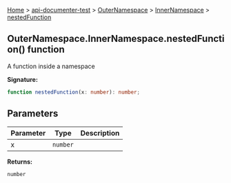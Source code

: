 [Home](./index) &gt; [api-documenter-test](./api-documenter-test.md) &gt; [OuterNamespace](./api-documenter-test.outernamespace.md) &gt; [InnerNamespace](./api-documenter-test.outernamespace.innernamespace.md) &gt; [nestedFunction](./api-documenter-test.outernamespace.innernamespace.nestedfunction.md)

## OuterNamespace.InnerNamespace.nestedFunction() function

A function inside a namespace

<b>Signature:</b>

```typescript
function nestedFunction(x: number): number;
```

## Parameters

|  Parameter | Type | Description |
|  --- | --- | --- |
|  x | `number` |  |

<b>Returns:</b>

`number`

